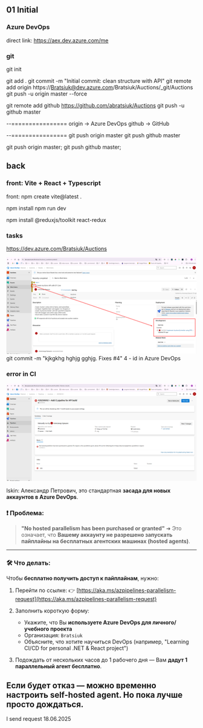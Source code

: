 
## 01 Initial

### Azure DevOps

direct link: https://aex.dev.azure.com/me

### git

git init

git add .
git commit -m "Initial commit: clean structure with API"
git remote add origin https://Bratsiuk@dev.azure.com/Bratsiuk/Auctions/_git/Auctions
git push -u origin master --force

git remote add github https://github.com/abratsiuk/Auctions
git push -u github master

--================
origin → Azure DevOps
github → GitHub

--================
git push origin master
git push github master

git push origin master; git push github master;

## back


### front: Vite + React + Typescript

front:
npm create vite@latest .

npm install
npm run dev

npm install @reduxjs/toolkit react-redux


### tasks

https://dev.azure.com/Bratsiuk/Auctions


![alt text](_md_img/Fixes.png)
git commit -m "kjkgkhg hghjg gghjg. Fixes #4"
4 - id in Azure DevOps


### error in CI


![alt text](_md_img/image.png)

Iskin:
Александр Петрович, это стандартная **засада для новых аккаунтов в Azure DevOps**.

### ❗ Проблема:

> **"No hosted parallelism has been purchased or granted"**
> ➜ Это означает, что **Вашему аккаунту не разрешено запускать пайплайны на бесплатных агентских машинах (hosted agents)**.

---

### 🛠 Что делать:

Чтобы **бесплатно получить доступ к пайплайнам**, нужно:

1. Перейти по ссылке:
   👉 [https://aka.ms/azpipelines-parallelism-request](https://aka.ms/azpipelines-parallelism-request)

2. Заполнить короткую форму:

   * Укажите, что Вы **используете Azure DevOps для личного/учебного проекта**
   * Организация: `Bratsiuk`
   * Объясните, что хотите научиться DevOps (например, "Learning CI/CD for personal .NET & React project")

3. Подождать от нескольких часов до 1 рабочего дня — Вам **дадут 1 параллельный агент бесплатно**.

Если будет отказ — можно временно настроить self-hosted agent. Но пока лучше просто дождаться.
------------

I send request 18.06.2025